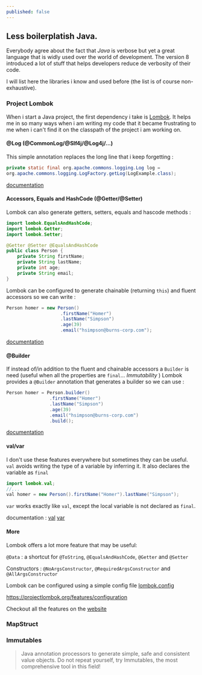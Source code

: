 ```yaml
---
published: false
---
```

## Less boilerplatish Java.

Everybody agree about the fact that _Java_ is verbose but yet a great language that is widly used over the world of development. 
The version 8 introduced a lot of stuff that helps developers reduce de verbosity of their code.

I will list here the libraries i know and used before (the list is of course non-exhaustive). 

### Project Lombok

When i start a Java project, the first dependency i take is [Lombok](https://projectlombok.org/ "project lombok"). It helps me in so many ways when i am writing my code that it became frustrating to me when i can't find it on the classpath of the project i am working on. 


#### @Log (@CommonLog/@Slf4j/@Log4j/...)

This simple annotation replaces the long line that i keep forgetting : 
```java 
private static final org.apache.commons.logging.Log log =
org.apache.commons.logging.LogFactory.getLog(LogExample.class);
```

[documentation](https://projectlombok.org/features/log "@Log")

#### Accessors, Equals and HashCode (@Getter/@Setter) 

Lombok can also generate getters, setters, equals and hascode methods :

```java
import lombok.EqualsAndHashCode;
import lombok.Getter;
import lombok.Setter;

@Getter @Setter @EqualsAndHashCode
public class Person {
    private String firstName;
    private String lastName;
    private int age;
    private String email;
}
```
Lombok can be configured to generate chainable (returning `this`) and fluent accessors so we can write : 

``` Java
Person homer = new Person()
	            	.firstName("Homer")
                	.lastName("Simpson")
                	.age(39)
                	.email("hsimpson@burns-corp.com");
```
[documentation](https://projectlombok.org/features/all "doc")

#### @Builder

If instead of/in addition to the fluent and chainable accessors a `Builder` is need (useful when all the properties are `final`... _Immutability_ ) Lombok provides a `@Builder` annotation that generates a builder so we can use : 

```java
Person homer = Person.builder()
                .firstName("Homer")
                .lastName("Simpson")
                .age(39)
                .email("hsimpson@burns-corp.com")
                .build();                
```

[documentation](https://projectlombok.org/features/Builder "@Builder")

#### val/var 

I don't use these features everywhere but sometimes they can be useful. 
`val` avoids writing the type of a variable by inferring it. 
It also declares the variable as `final`

```java
import lombok.val;
//...
val homer = new Person().firstName("Homer").lastName("Simpson");
``` 
`var` works exactly like `val`, except the local variable is not declared as `final`.

documentation : [val](https://projectlombok.org/features/val "val") [var](https://projectlombok.org/features/var "var")


#### More

Lombok offers a lot more feature that may be useful: 

`@Data` : a shortcut for `@ToString`, `@EqualsAndHashCode`, `@Getter` and `@Setter`

Constructors : `@NoArgsConstructor`, `@RequiredArgsConstructor` and `@AllArgsConstructor`

Lombok can be configured using a simple config file [lombok.config](https://projectlombok.org/features/configuration "config")

https://projectlombok.org/features/configuration

Checkout all the features on the [website](https://projectlombok.org/features/all "all-features")

### MapStruct

### Immutables

> Java annotation processors to generate simple, safe and consistent value objects. Do not repeat yourself, try Immutables, the most comprehensive tool in this field!


